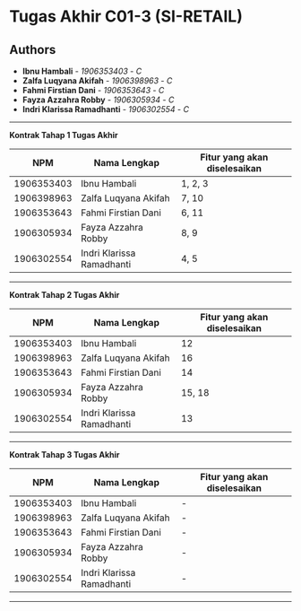 # Tugas Akhir C01-3 (SI-RETAIL)
## Authors
* **Ibnu Hambali** - *1906353403* - *C*
* **Zalfa Luqyana Akifah** - *1906398963* - *C*
* **Fahmi Firstian Dani** - *1906353643* - *C*
* **Fayza Azzahra Robby** - *1906305934* - *C*
* **Indri Klarissa Ramadhanti** - *1906302554* - *C*

---
**Kontrak Tahap 1 Tugas Akhir**

| NPM | Nama Lengkap | Fitur yang akan diselesaikan  |
| ----------| --- | ---------- | 
| 1906353403 | Ibnu Hambali | 1, 2, 3 |
| 1906398963 | Zalfa Luqyana Akifah | 7, 10 |
| 1906353643 | Fahmi Firstian Dani | 6, 11 |
| 1906305934 | Fayza Azzahra Robby | 8, 9 |
| 1906302554 | Indri Klarissa Ramadhanti | 4, 5 |

---
**Kontrak Tahap 2 Tugas Akhir**

| NPM | Nama Lengkap | Fitur yang akan diselesaikan  |
| ----------| --- | ---------- | 
| 1906353403 | Ibnu Hambali | 12 |
| 1906398963 | Zalfa Luqyana Akifah | 16 |
| 1906353643 | Fahmi Firstian Dani | 14 |
| 1906305934 | Fayza Azzahra Robby | 15, 18 |
| 1906302554 | Indri Klarissa Ramadhanti | 13 |

---
**Kontrak Tahap 3 Tugas Akhir**

| NPM | Nama Lengkap | Fitur yang akan diselesaikan  |
| ----------| --- | ---------- | 
| 1906353403 | Ibnu Hambali | - |
| 1906398963 | Zalfa Luqyana Akifah | - |
| 1906353643 | Fahmi Firstian Dani | - |
| 1906305934 | Fayza Azzahra Robby | - |
| 1906302554 | Indri Klarissa Ramadhanti | - |
---